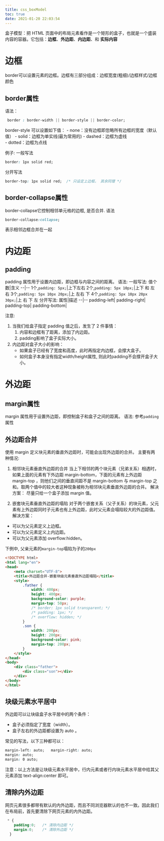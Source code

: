 ```yaml
---
title: css_boxModel
toc: true
date: 2021-01-20 22:03:54
---
```


盒子模型：把 HTML 页面中的布局元素看作是一个矩形的盒子，也就是一个盛装内容的容器。它包括：**边框**、**外边距**、**内边距**、和 **实际内容**


# 边框
border可以设置元素的边框。边框有三部分组成：边框宽度(粗细)/边框样式/边框颜色

## border属性
语法：
```css
 border : border-width || border-style || border-color;   
```

border-style 可以设置如下值：
    - none：没有边框即忽略所有边框的宽度（默认值）
    - solid：边框为单实线(最为常用的)
    - dashed：边框为虚线  
    - dotted：边框为点线

例子:
一般写法
```css
border: 1px solid red;  
```
分开写法
```css
border-top: 1px solid red;  /* 只设定上边框， 其余同理 */   
```

## border-collapse属性
border-collapse它控制相邻单元格的边框, 是否合并.
语法
```css
border-collapse:collapse; 
```
表示相邻边框合并在一起

# 内边距


## padding
padding 属性用于设置内边距，即边框与内容之间的距离。
语法:
一般写法:
值个数|含义
--|--
1个,`padding: 5px;`|上下左右
2个,`padding: 5px 10px;`|上下 和 左右
3个,`padding: 5px 10px 20px;`|上 左右 下
4个,`padding: 5px 10px 20px 30px;`|上 右 下 左
分开写法:
属性|描述
--|--
padding-left|
padding-right|
padding-top|
padding-bottom|

注意:
1. 当我们给盒子指定 padding 值之后，发生了 2 件事情：
    1. 内容和边框有了距离，添加了内边距。
    2. padding影响了盒子实际大小。
2. 内边距对盒子大小的影响：
    - 如果盒子已经有了宽度和高度，此时再指定内边框，会撑大盒子。
    - 如何盒子本身没有指定width/height属性, 则此时padding不会撑开盒子大小。


# 外边距

## margin属性
margin 属性用于设置外边距，即控制盒子和盒子之间的距离。
语法:
参考`padding`属性


## 外边距合并

使用 margin 定义块元素的垂直外边距时，可能会出现外边距的合并。
主要有两种情况:
1. 相邻块元素垂直外边距的合并
当上下相邻的两个块元素（兄弟关系）相遇时，如果上面的元素有下外边距 margin-bottom，下面的元素有上外边距 margin-top ，则他们之间的垂直间距不是 margin-bottom 与 margin-top 之和。取两个值中的较大者这种现象被称为相邻块元素垂直外边距的合并。
解决方案：
	尽量只给一个盒子添加 margin 值。

2. 嵌套块元素垂直外边距的塌陷
对于两个嵌套关系（父子关系）的块元素，父元素有上外边距同时子元素也有上外边距，此时父元素会塌陷较大的外边距值。
解决方案：
- 可以为父元素定义上边框。
- 可以为父元素定义上内边距。
- 可以为父元素添加 overflow:hidden。

下例中, 父亲元素的`margin-top`塌陷为子的`200px`
```html
<!DOCTYPE html>
<html lang="en">
<head>
    <meta charset="UTF-8">
    <title>外边距合并-嵌套块级元素垂直外边距塌陷</title>
    <style>
        .father {
            width: 400px;
            height: 400px;
            background-color: purple;
            margin-top: 50px;
            /* border: 1px solid transparent; */
            /* padding: 1px; */
            /* overflow: hidden; */
        }
        .son {
            width: 200px;
            height: 200px;
            background-color: pink;
            margin-top: 200px;
        }
    </style>
</head>
<body>
    <div class="father">
        <div class="son"></div>
    </div>
</body>
</html>
```


## 块级元素水平居中
外边距可以让块级盒子水平居中的两个条件：
- 盒子必须指定了宽度（width）。
- 盒子左右的外边距都设置为 auto 。

常见的写法，以下三种都可以：
```css
margin-left: auto;   margin-right: auto;
margin: auto;
margin: 0 auto;
```

注意：以上方法是让块级元素水平居中，行内元素或者行内块元素水平居中给其父元素添加 text-align:center 即可。


## 清除内外边距
网页元素很多都带有默认的内外边距，而且不同浏览器默认的也不一致。因此我们在布局前，首先要清除下网页元素的内外边距。
```css
 * {
    padding:0;   /* 清除内边距 */
    margin:0;    /* 清除外边距 */
  }
```